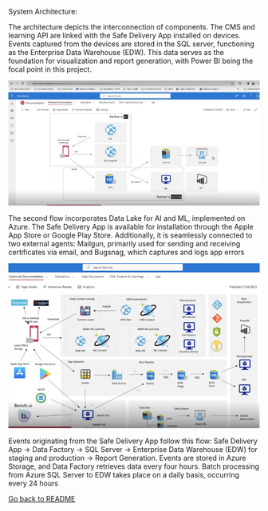 System Architecture:

The architecture depicts the interconnection of components. The CMS and learning API are linked with the Safe Delivery App installed on devices. Events captured from the devices are stored in the SQL server, functioning as the Enterprise Data Warehouse (EDW). This data serves as the foundation for visualization and report generation, with Power BI being the focal point in this project.



  <img src=".\Screenshot (24).png" alt="Example Image" style="width:600px;"/>


The second flow incorporates Data Lake for AI and ML, implemented on Azure. The Safe Delivery App is available for installation through the Apple App Store or Google Play Store. Additionally, it is seamlessly connected to two external agents: Mailgun, primarily used for sending and receiving certificates via email, and Bugsnag, which captures and logs app errors


  <img src=".\Screenshott.png" alt="Example Image" style="width:600px;"/>


Events originating from the Safe Delivery App follow this flow: Safe Delivery App → Data Factory → SQL Server → Enterprise Data Warehouse (EDW) for staging and production → Report Generation. Events are stored in Azure Storage, and Data Factory retrieves data every four hours. Batch processing from Azure SQL Server to EDW takes place on a daily basis, occurring every 24 hours


[Go back to README](../README.md)
